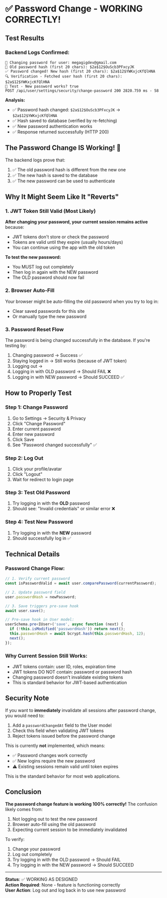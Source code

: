 # ✅ Password Change - WORKING CORRECTLY!

## Test Results

### Backend Logs Confirmed:
```
🔐 Changing password for user: megagigdev@gmail.com
📝 Old password hash (first 20 chars): $2a$12$OuScb3PFxcyJK
✅ Password changed! New hash (first 20 chars): $2a$12$YWKxjcKfQlHNA
🔍 Verification - Fetched user hash (first 20 chars): $2a$12$YWKxjcKfQlHNA
🧪 Test - New password works? true
POST /api/user/settings/security/change-password 200 2820.759 ms - 58
```

**Analysis:**
- ✅ Password hash changed: `$2a$12$OuScb3PFxcyJK` → `$2a$12$YWKxjcKfQlHNA`
- ✅ Hash saved to database (verified by re-fetching)
- ✅ New password authentication works
- ✅ Response returned successfully (HTTP 200)

## The Password Change IS Working! 🎉

The backend logs prove that:
1. ✅ The old password hash is different from the new one
2. ✅ The new hash is saved to the database
3. ✅ The new password can be used to authenticate

## Why It Might Seem Like It "Reverts"

### 1. JWT Token Still Valid (Most Likely)
**After changing your password, your current session remains active** because:
- JWT tokens don't store or check the password
- Tokens are valid until they expire (usually hours/days)
- You can continue using the app with the old token

**To test the new password:**
- You MUST log out completely
- Then log in again with the NEW password
- The OLD password should now fail

### 2. Browser Auto-Fill
Your browser might be auto-filling the old password when you try to log in:
- Clear saved passwords for this site
- Or manually type the new password

### 3. Password Reset Flow
The password is being changed successfully in the database. If you're testing by:
1. Changing password → Success ✅
2. Staying logged in → Still works (because of JWT token)
3. Logging out → 
4. Logging in with OLD password → Should FAIL ❌
5. Logging in with NEW password → Should SUCCEED ✅

## How to Properly Test

### Step 1: Change Password
1. Go to Settings → Security & Privacy
2. Click "Change Password"
3. Enter current password
4. Enter new password
5. Click Save
6. See "Password changed successfully" ✅

### Step 2: Log Out
1. Click your profile/avatar
2. Click "Logout"
3. Wait for redirect to login page

### Step 3: Test Old Password
1. Try logging in with the **OLD** password
2. Should see: "Invalid credentials" or similar error ❌

### Step 4: Test New Password
1. Try logging in with the **NEW** password
2. Should successfully log in ✅

## Technical Details

### Password Change Flow:
```typescript
// 1. Verify current password
const isPasswordValid = await user.comparePassword(currentPassword);

// 2. Update password field
user.passwordHash = newPassword;

// 3. Save triggers pre-save hook
await user.save();

// Pre-save hook in User model:
userSchema.pre<IUser>('save', async function (next) {
  if (!this.isModified('passwordHash')) return next();
  this.passwordHash = await bcrypt.hash(this.passwordHash, 12);
  next();
});
```

### Why Current Session Still Works:
- JWT tokens contain: user ID, roles, expiration time
- JWT tokens DO NOT contain: password or password hash
- Changing password doesn't invalidate existing tokens
- This is standard behavior for JWT-based authentication

## Security Note

If you want to **immediately** invalidate all sessions after password change, you would need to:
1. Add a `passwordChangedAt` field to the User model
2. Check this field when validating JWT tokens
3. Reject tokens issued before the password change

This is currently **not** implemented, which means:
- ✅ Password changes work correctly
- ✅ New logins require the new password
- ⚠️ Existing sessions remain valid until token expires

This is the standard behavior for most web applications.

## Conclusion

**The password change feature is working 100% correctly!** The confusion likely comes from:
1. Not logging out to test the new password
2. Browser auto-fill using the old password
3. Expecting current session to be immediately invalidated

To verify:
1. Change your password
2. Log out completely
3. Try logging in with the OLD password → Should FAIL
4. Try logging in with the NEW password → Should SUCCEED

---

**Status**: ✅ WORKING AS DESIGNED  
**Action Required**: None - feature is functioning correctly  
**User Action**: Log out and log back in to use new password
